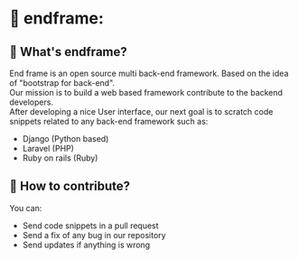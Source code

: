 # :stars: endframe: <br /> 

## :open_file_folder: What's endframe? <br />
End frame is an open source multi back-end framework. Based on the idea of "bootstrap for back-end". <br />
Our mission is to build a web based framework contribute to the backend developers. <br />
After developing a nice User interface, our next goal is to scratch code snippets related to any back-end framework such as: <br />

* Django (Python based) 
* Laravel (PHP) 
* Ruby on rails (Ruby) 

## :pushpin: How to contribute? <br />
You can: <br />
* Send code snippets in a pull request 
* Send a fix of any bug in our repository 
* Send updates if anything is wrong 



